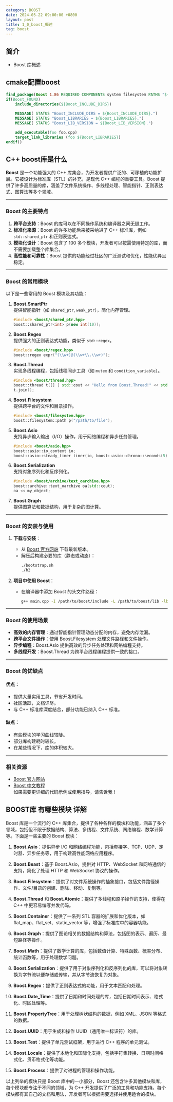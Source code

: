 ```yaml
---
category: BOOST
date: 2024-05-22 09:00:00 +0800
layout: post
title: 1_0_boost_概述
tag: boost
---
```

## 简介

+ Boost 库概述

## cmake配置boost

```cmake
find_package(Boost 1.86 REQUIRED COMPONENTS system filesystem PATHS "${BaseDIR}/packages/boost_1_86_0/lib/cmake/Boost-1.86.0/" )
if(Boost_FOUND)
    include_directories(${Boost_INCLUDE_DIRS})
    
    MESSAGE( STATUS "Boost_INCLUDE_DIRS = ${Boost_INCLUDE_DIRS}.")
    MESSAGE( STATUS "Boost_LIBRARIES = ${Boost_LIBRARIES}.")
    MESSAGE( STATUS "Boost_LIB_VERSION = ${Boost_LIB_VERSION}.")

    add_executable(foo foo.cpp)
    target_link_libraries (foo ${Boost_LIBRARIES})
endif()
```

## C++ boost库是什么

**Boost** 是一个功能强大的 C++ 库集合，为开发者提供广泛的、可移植的功能扩展。它被设计为标准库（STL）的补充，是现代 C++ 编程的重要工具。Boost 提供了许多高质量的库，涵盖了文件系统操作、多线程处理、智能指针、正则表达式、图算法等多个领域。

---

### **Boost 的主要特点**
1. **跨平台支持**：Boost 的库可以在不同操作系统和编译器之间无缝工作。
2. **标准化来源**：Boost 的许多功能后来被采纳进了 C++ 标准库，例如 `std::shared_ptr` 和正则表达式。
3. **模块化设计**：Boost 包含了 100 多个模块，开发者可以按需使用特定的库，而不需要加载整个库集合。
4. **高性能和可靠性**：Boost 提供的功能经过社区的广泛测试和优化，性能优异且稳定。

---

### **Boost 的常用模块**
以下是一些常用的 Boost 模块及其功能：

1. **Boost.SmartPtr**  
   提供智能指针（如 `shared_ptr`, `weak_ptr`），简化内存管理。
   ```cpp
   #include <boost/shared_ptr.hpp>
   boost::shared_ptr<int> p(new int(10));
   ```

2. **Boost.Regex**  
   提供强大的正则表达式功能，类似于 `std::regex`。
   ```cpp
   #include <boost/regex.hpp>
   boost::regex expr("(\\w+)@(\\w+\\.\\w+)");
   ```

3. **Boost.Thread**  
   实现多线程编程，包括线程同步工具（如 `mutex` 和 `condition_variable`）。
   ```cpp
   #include <boost/thread.hpp>
   boost::thread t([] { std::cout << "Hello from Boost.Thread!" << std::endl; });
   t.join();
   ```

4. **Boost.Filesystem**  
   提供跨平台的文件和目录操作。
   ```cpp
   #include <boost/filesystem.hpp>
   boost::filesystem::path p("/path/to/file");
   ```

5. **Boost.Asio**  
   支持异步输入输出（I/O）操作，用于网络编程和异步任务管理。
   ```cpp
   #include <boost/asio.hpp>
   boost::asio::io_context io;
   boost::asio::steady_timer timer(io, boost::asio::chrono::seconds(5));
   ```

6. **Boost.Serialization**  
   支持对象序列化和反序列化。
   ```cpp
   #include <boost/archive/text_oarchive.hpp>
   boost::archive::text_oarchive oa(std::cout);
   oa << my_object;
   ```

7. **Boost.Graph**  
   提供图算法和数据结构，用于复杂的图计算。

---

### **Boost 的安装与使用**
1. **下载与安装**：
   - 从 [Boost 官方网站](https://www.boost.org/) 下载最新版本。
   - 解压后构建必要的库（静态或动态）：
     ```bash
     ./bootstrap.sh
     ./b2
     ```

2. **项目中使用 Boost**：
   - 在编译器中添加 Boost 的头文件路径：
     ```bash
     g++ main.cpp -I /path/to/boost/include -L /path/to/boost/lib -lboost_system
     ```

---

### **Boost 的使用场景**
- **高效的内存管理**：通过智能指针管理动态分配的内存，避免内存泄漏。
- **跨平台文件操作**：使用 Boost.Filesystem 处理文件路径和文件操作。
- **异步编程**：Boost.Asio 提供高效的异步任务处理和网络编程支持。
- **多线程开发**：Boost.Thread 为跨平台线程编程提供一致的接口。

---

### **Boost 的优缺点**
#### 优点：
- 提供大量实用工具，节省开发时间。
- 社区活跃，文档详尽。
- 与 C++ 标准库深度结合，部分功能已纳入 C++ 标准。

#### 缺点：
- 有些模块的学习曲线较陡。
- 部分库构建耗时较长。
- 在某些情况下，库的体积较大。

---

### **相关资源**
- [Boost 官方网站](https://www.boost.org/)
- [Boost 中文教程](https://zhboost.readthedocs.io/)  
如果需要更详细的代码示例或使用指导，请告诉我！

## BOOST库 有哪些模块 详解

Boost 库是一个流行的 C++ 库集合，提供了各种各样的模块和功能，涵盖了多个领域，包括但不限于数据结构、算法、多线程、文件系统、网络编程、数学计算等。下面是一些主要的 Boost 模块：

1. **Boost.Asio**：提供异步 I/O 和网络编程功能，包括套接字、TCP、UDP、定时器、异步任务等，用于构建高性能网络应用程序。

2. **Boost.Beast**：基于 Boost.Asio，提供对 HTTP、WebSocket 和网络通信的支持，简化了处理 HTTP 和 WebSocket 协议的操作。

3. **Boost.Filesystem**：提供了对文件系统操作的抽象接口，包括文件路径操作、文件/目录的创建、删除、移动、复制等。

4. **Boost.Thread** 和 **Boost.Atomic**：提供了多线程和原子操作的支持，使得在 C++ 中更容易编写并发代码。

5. **Boost.Container**：提供了一系列 STL 容器的扩展和优化版本，如 flat_map、flat_set、static_vector 等，增强了标准库中的容器功能。

6. **Boost.Graph**：提供了图论相关的数据结构和算法，包括图的表示、遍历、最短路径等操作。

7. **Boost.Math**：提供了数学计算的库，包括数值计算、特殊函数、概率分布、统计函数等，用于处理数学问题。

8. **Boost.Serialization**：提供了用于对象序列化和反序列化的库，可以将对象转换为字节流以便存储或传输，并从字节流恢复为对象。

9. **Boost.Regex**：提供了正则表达式的功能，用于文本匹配和处理。

10. **Boost.Date_Time**：提供了日期和时间处理的库，包括日期时间表示、格式化、时区处理等。

11. **Boost.PropertyTree**：用于处理树状结构的数据，例如 XML、JSON 等格式的数据。

12. **Boost.UUID**：用于生成和操作 UUID（通用唯一标识符）的库。

13. **Boost.Test**：提供了单元测试框架，用于进行 C++ 程序的单元测试。

14. **Boost.Locale**：提供了本地化和国际化支持，包括字符集转换、日期时间格式化、货币格式化等功能。

15. **Boost.Process**：提供了对进程的管理和操作功能。

以上列举的模块只是 Boost 库中的一小部分，Boost 还包含许多其他模块和库，每个模块都专注于不同的领域，为 C++ 开发提供了广泛的工具和功能支持。每个模块都有其自己的文档和用法，开发者可以根据需要选择并使用适合的模块。